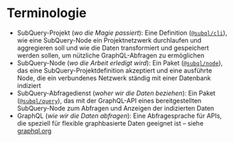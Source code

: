 # Terminologie

- SubQuery-Projekt (*wo die Magie passiert*): Eine Definition ([`@subql/cli`](https://www.npmjs.com/package/@subql/cli)), wie eine SubQuery-Node ein Projektnetzwerk durchlaufen und aggregieren soll und wie die Daten transformiert und gespeichert werden sollen, um nützliche GraphQL-Abfragen zu ermöglichen
- SubQuery-Node (*wo die Arbeit erledigt wird*): Ein Paket ([`@subql/node`](https://www.npmjs.com/package/@subql/node)), das eine SubQuery-Projektdefinition akzeptiert und eine ausführte Node, die ein verbundenes Netzwerk ständig mit einer Datenbank indiziert
- SubQuery-Abfragedienst (*woher wir die Daten beziehen*): Ein Paket ([`@subql/query`](https://www.npmjs.com/package/@subql/query)), das mit der GraphQL-API eines bereitgestellten SubQuery-Node zum Abfragen und Anzeigen der indizierten Daten
- GraphQL (*wie wir die Daten abfragen*): Eine Abfragesprache für APIs, die speziell für flexible graphbasierte Daten geeignet ist – siehe [graphql.org](https://graphql.org/learn/)